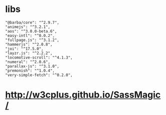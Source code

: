 # libs

    "@barba/core": "^2.9.7",
    "animejs": "^3.2.1",
    "aos": "^3.0.0-beta.6",
    "easy-intl": "^0.0.2",
    "fullpage.js": "^3.1.2",
    "hammerjs": "^2.0.8",
    "joi": "^17.5.0",
    "layzr.js": "^2.2.2",
    "locomotive-scroll": "^4.1.3",
    "numeral": "^2.0.6",
    "parallax-js": "^3.1.0",
    "premonish": "^1.0.4",
    "very-simple-fetch": "^0.2.0",

# http://w3cplus.github.io/SassMagic/
